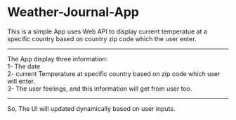# Weather-Journal-App

<p>
This is a simple App uses Web API to display current temperatue at a specific country based on country zip code which the user enter.
</p>
<hr>
<p>
The App display three information: <br>
1- The date <br>
2- current Temperature at specific country based on zip code which user will enter. <br>
3- The user feelings, and this information will get from user too. <br>
</p>
<hr>

<p>
So, The UI will updated dynamically based on user inputs.
</p>
